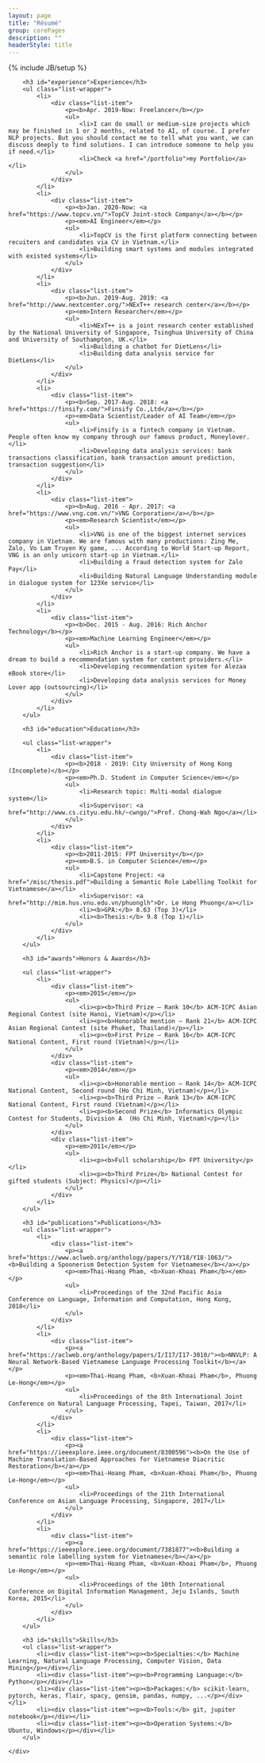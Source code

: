 ```yaml
---
layout: page
title: "Résumé"
group: corePages
description: ""
headerStyle: title
---
```

{% include JB/setup %}

<div class="row justify-center">
	<div id="cv" class="col-lg-8 col-md-10 col-12">
	
	
	    <h3 id="experience">Experience</h3>
        <ul class="list-wrapper">
            <li>
                <div class="list-item">
                    <p><b>Apr. 2019-Now: Freelancer</b></p>
                    <ul>
                        <li>I can do small or medium-size projects which may be finished in 1 or 2 months, related to AI, of course. I prefer NLP projects. But you should contact me to tell what you want, we can discuss deeply to find solutions. I can introduce someone to help you if need.</li>
                        <li>Check <a href="/portfolio">my Portfolio</a></li>
                    </ul>
                </div>
            </li>
            <li>
                <div class="list-item">
                    <p><b>Jan. 2020-Now: <a href="https://www.topcv.vn/">TopCV Joint-stock Company</a></b></p>
                    <p><em>AI Engineer</em></p>
                    <ul>
                        <li>TopCV is the first platform connecting between recuiters and candidates via CV in Vietnam.</li>
                        <li>Building smart systems and modules integrated with existed systems</li>
                    </ul>
                </div>
            </li>
            <li>
                <div class="list-item">
                    <p><b>Jun. 2019-Aug. 2019: <a href="http://www.nextcenter.org/">NExT++ research center</a></b></p>
                    <p><em>Intern Researcher</em></p>
                    <ul>
                        <li>NExT++ is a joint research center established by the National University of Singapore, Tsinghua University of China and University of Southampton, UK.</li>
                        <li>Building a chatbot for DietLens</li>
                        <li>Building data analysis service for DietLens</li>
                    </ul>
                </div>
            </li>
            <li>
                <div class="list-item">
                    <p><b>Sep. 2017-Aug. 2018: <a href="https://finsify.com/">Finsify Co.,Ltd</a></b></p>
                    <p><em>Data Scientist/Leader of AI Team</em></p>
                    <ul>
                        <li>Finsify is a fintech company in Vietnam. People often know my company through our famous product, Moneylover.</li>
                        <li>Developing data analysis services: bank transactions classification, bank transaction amount prediction, transaction suggestion</li>
                    </ul>
                </div>
            </li>
            <li>
                <div class="list-item">
                    <p><b>Aug. 2016 - Apr. 2017: <a href="https://www.vng.com.vn/">VNG Corporation</a></b></p>
                    <p><em>Research Scientist</em></p>
                    <ul>
                        <li>VNG is one of the biggest internet services company in Vietnam. We are famous with many productions: Zing Me, Zalo, Vo Lam Truyen Ky game, ... According to World Start-up Report, VNG is an only unicorn start-up in Vietnam.</li>
                        <li>Building a fraud detection system for Zalo Pay</li>
                        <li>Building Natural Language Understanding module in dialogue system for 123Xe service</li>
                    </ul>
                </div>
            </li>
            <li>
                <div class="list-item">
                    <p><b>Dec. 2015 - Aug. 2016: Rich Anchor Technology</b></p>
                    <p><em>Machine Learning Engineer</em></p>
                    <ul>
                        <li>Rich Anchor is a start-up company. We have a dream to build a recommendation system for content providers.</li>
                        <li>Developing recommendation system for Alezaa eBook store</li>
                        <li>Developing data analysis services for Money Lover app (outsourcing)</li>
                    </ul>
                </div>
            </li>
        </ul>

        <h3 id="education">Education</h3>
        
        <ul class="list-wrapper">
            <li>
                <div class="list-item">
                    <p><b>2018 - 2019: City University of Hong Kong (Incomplete)</b></p>
                    <p><em>Ph.D. Student in Computer Science</em></p>
                    <ul>
                        <li>Research topic: Multi-modal dialogue system</li>
                        <li>Supervisor: <a href="http://www.cs.cityu.edu.hk/~cwngo/">Prof. Chong-Wah Ngo</a></li>
                    </ul>
                </div>
            </li>
            <li>
                <div class="list-item">
                    <p><b>2011-2015: FPT University</b></p>
                    <p><em>B.S. in Computer Science</em></p>
                    <ul>
                        <li>Capstone Project: <a href="/misc/thesis.pdf">Building a Semantic Role Labelling Toolkit for Vietnamese</a></li>
                        <li>Supervisor: <a href="http://mim.hus.vnu.edu.vn/phuonglh">Dr. Le Hong Phuong</a></li>
                        <li><b>GPA:</b> 8.63 (Top 3)</li>
                        <li><b>Thesis:</b> 9.8 (Top 1)</li>
                    </ul>
                </div>
            </li>
        </ul>
        
        <h3 id="awards">Honors & Awards</h3>
        
        <ul class="list-wrapper">
            <li>
                <div class="list-item">
                    <p><em>2015</em></p>
                    <ul>
                        <li><p><b>Third Prize – Rank 10</b> ACM-ICPC Asian Regional Contest (site Hanoi, Vietnam)</p></li>
                        <li><p><b>Honorable mention – Rank 21</b> ACM-ICPC Asian Regional Contest (site Phuket, Thailand)</p></li>
                        <li><p><b>First Prize – Rank 16</b> ACM-ICPC National Content, First round (Vietnam)</p></li>
                    </ul>
                </div>
                <div class="list-item">
                    <p><em>2014</em></p>
                    <ul>
                        <li><p><b>Honorable mention – Rank 14</b> ACM-ICPC National Content, Second round (Ho Chi Minh, Vietnam)</p></li>
                        <li><p><b>Third Prize – Rank 13</b> ACM-ICPC National Content, First round (Vietnam)</p></li>
                        <li><p><b>Second Prize</b> Informatics Olympic Contest for Students, Division A  (Ho Chi Minh, Vietnam)</p></li>
                    </ul>
                </div>
                <div class="list-item">
                    <p><em>2011</em></p>
                    <ul>
                        <li><p><b>Full scholarship</b> FPT University</p></li>
                        <li><p><b>Third Prize</b> National Contest for gifted students (Subject: Physics)</p></li>
                    </ul>
                </div>
            </li>
        </ul>
        
        <h3 id="publications">Publications</h3>
        <ul class="list-wrapper">
            <li>
                <div class="list-item">
                    <p><a href="https://www.aclweb.org/anthology/papers/Y/Y18/Y18-1063/"><b>Building a Spoonerism Detection System for Vietnamese</b></a></p>
                    <p><em>Thai-Hoang Pham, <b>Xuan-Khoai Pham</b></em></p>
                    <ul>
                        <li>Proceedings of the 32nd Pacific Asia Conference on Language, Information and Computation, Hong Kong, 2018</li>
                    </ul>
                </div>
            </li>
            <li>
                <div class="list-item">
                    <p><a href="https://aclweb.org/anthology/papers/I/I17/I17-3010/"><b>NNVLP: A Neural Network-Based Vietnamese Language Processing Toolkit</b></a></p>
                    <p><em>Thai-Hoang Pham, <b>Xuan-Khoai Pham</b>, Phuong Le-Hong</em></p>
                    <ul>
                        <li>Proceedings of the 8th International Joint Conference on Natural Language Processing, Tapei, Taiwan, 2017</li>
                    </ul>
                </div>
            </li>
            <li>
                <div class="list-item">
                    <p><a href="https://ieeexplore.ieee.org/document/8300596"><b>On the Use of Machine Translation-Based Approaches for Vietnamese Diacritic Restoration</b></a></p>
                    <p><em>Thai-Hoang Pham, <b>Xuan-Khoai Pham</b>, Phuong Le-Hong</em></p>
                    <ul>
                        <li>Proceedings of the 21th International Conference on Asian Language Processing, Singapore, 2017</li>
                    </ul>
                </div>
            </li>
            <li>
                <div class="list-item">
                    <p><a href="https://ieeexplore.ieee.org/document/7381877"><b>Building a semantic role labelling system for Vietnamese</b></a></p>
                    <p><em>Thai-Hoang Pham, <b>Xuan-Khoai Pham</b>, Phuong Le-Hong</em></p>
                    <ul>
                        <li>Proceedings of the 10th International Conference on Digital Information Management, Jeju Islands, South Korea, 2015</li>
                    </ul>
                </div>
            </li>
        </ul>
        
        <h3 id="skills">Skills</h3>
        <ul class="list-wrapper">
            <li><div class="list-item"><p><b>Specialties:</b> Machine Learning, Natural Language Processing, Computer Vision, Data Mining</p></div></li>
            <li><div class="list-item"><p><b>Programming Language:</b> Python</p></div></li>
            <li><div class="list-item"><p><b>Packages:</b> scikit-learn, pytorch, keras, flair, spacy, gensim, pandas, numpy, ...</p></div></li>
            <li><div class="list-item"><p><b>Tools:</b> git, jupiter notebook</p></div></li>
            <li><div class="list-item"><p><b>Operation Systems:</b> Ubuntu, Windows</p></div></li>
        </ul>

    </div>
</div>
